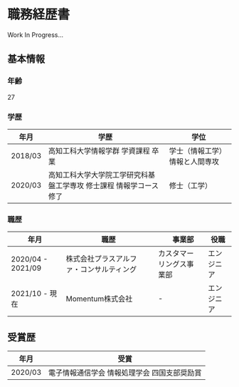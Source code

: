 # 職務経歴書

Work In Progress...

## 基本情報

### 年齢

27

### 学歴

| 年月     | 学歴                                                    | 学位                      |
| ------- | ------------------------------------------------------- | ------------------------ |
| 2018/03 | 高知工科大学情報学群 学資課程 卒業                            | 学士（情報工学） 情報と人間専攻 |
| 2020/03 | 高知工科大学大学院工学研究科基盤工学専攻 修士課程 情報学コース 修了 | 修士（工学）                 |

### 職歴

| 年月               | 職歴                          |　事業部               | 役職    |
| ----------------- | ----------------------------- | ------------------ | ------- |
| 2020/04 - 2021/09 | 株式会社プラスアルファ・コンサルティング | カスタマーリングス事業部 | エンジニア |
| 2021/10 - 現在     | Momentum株式会社               | -                  | エンジニア |

## 受賞歴

| 年月     | 受賞                                  |
| ------- | ------------------------------------- |
| 2020/03 | 電子情報通信学会 情報処理学会 四国支部奨励賞 |

